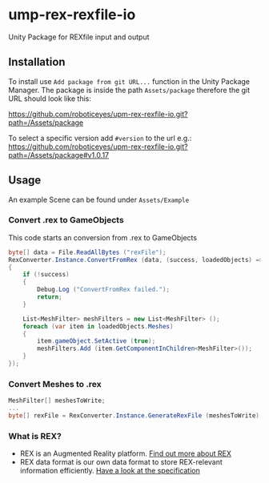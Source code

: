 # ump-rex-rexfile-io
Unity Package for REXfile input and output

## Installation
To install use `Add package from git URL...` function in the Unity Package Manager.
The package is inside the path `Assets/package` therefore the git URL should look like this:

https://github.com/roboticeyes/upm-rex-rexfile-io.git?path=/Assets/package

To select a specific version add `#version` to the url
e.g.: https://github.com/roboticeyes/upm-rex-rexfile-io.git?path=/Assets/package#v1.0.17

## Usage
An example Scene can be found under `Assets/Example`

### Convert .rex to GameObjects
This code starts an conversion from .rex to GameObjects
``` C#
byte[] data = File.ReadAllBytes ("rexFile");
RexConverter.Instance.ConvertFromRex (data, (success, loadedObjects) =>
{
    if (!success)
    {
        Debug.Log ("ConvertFromRex failed.");
        return;
    }

    List<MeshFilter> meshFilters = new List<MeshFilter> ();
    foreach (var item in loadedObjects.Meshes)
    {
        item.gameObject.SetActive (true);
        meshFilters.Add (item.GetComponentInChildren<MeshFilter>());
    }
});
```

### Convert Meshes to .rex
``` C#
MeshFilter[] meshesToWrite;
...
byte[] rexFile = RexConverter.Instance.GenerateRexFile (meshesToWrite);
```

### What is REX?
- REX is an Augmented Reality platform. [Find out more about REX](https://github.com/roboticeyes/openrex)
- REX data format is our own data format to store REX-relevant information efficiently. [Have a look at the specification](https://github.com/roboticeyes/openrex/blob/master/doc/rex-spec-v1.md)
